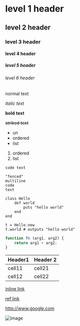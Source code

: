 # level 1 header

## level 2 header

### level 3 header

#### level 4 header

##### level 5 header

###### level 6 header

normal text

*italic* _text_

**bold** __text__

~~striked text~~

 - un
 - ordered
 - list


 1. ordered
 2. list

`code text`

```none
"fenced"
multiline
code
text
```

```
class Hello
	def world
		puts "hello world"
	end
end

t = Hello.new
t.world # outputs "hello world"
```

```js
function fn (arg1, arg2) {
	return arg1 + arg2;
}
```

| Header1 | Header 2 |
| ------- | -------- |
| cell11  | cell21   |
| cell12  | cell22   |


[inline link](http://www.example.com)

[ref link][1]

<http://www.google.com>

[1]: http://www.example.com

![image](http://gravatar.com/avatar/5c058bd01ea17d29a92361dcbcf244b8)
